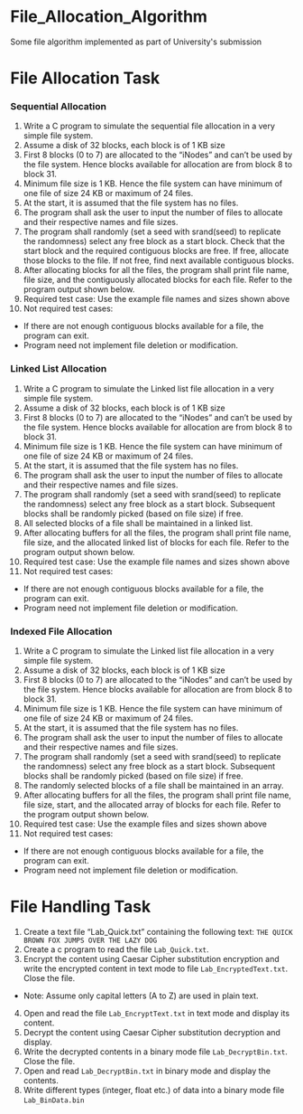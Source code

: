 # File_Allocation_Algorithm
Some file algorithm implemented as part of University's submission


# File Allocation Task

### Sequential Allocation
1. Write a C program to simulate the sequential file allocation in a very simple file system.
2. Assume a disk of 32 blocks, each block is of 1 KB size
3. First 8 blocks (0 to 7) are allocated to the “iNodes” and can’t be used by the file system. Hence blocks
available for allocation are from block 8 to block 31.
4. Minimum file size is 1 KB. Hence the file system can have minimum of one file of size 24 KB or maximum
of 24 files.
5. At the start, it is assumed that the file system has no files.
6. The program shall ask the user to input the number of files to allocate and their respective names and
file sizes.
7. The program shall randomly (set a seed with srand(seed) to replicate the randomness) select any free
block as a start block. Check that the start block and the required contiguous blocks are free. If free,
allocate those blocks to the file. If not free, find next available contiguous blocks.
8. After allocating blocks for all the files, the program shall print file name, file size, and the contiguously
allocated blocks for each file. Refer to the program output shown below.
9. Required test case: Use the example file names and sizes shown above
10. Not required test cases:
 * If there are not enough contiguous blocks available for a file, the program can exit.
 * Program need not implement file deletion or modification. 
 
### Linked List Allocation
1. Write a C program to simulate the Linked list file allocation in a very simple file system.
2. Assume a disk of 32 blocks, each block is of 1 KB size
3. First 8 blocks (0 to 7) are allocated to the “iNodes” and can’t be used by the file system. Hence blocks
available for allocation are from block 8 to block 31.
4. Minimum file size is 1 KB. Hence the file system can have minimum of one file of size 24 KB or maximum
of 24 files.
5. At the start, it is assumed that the file system has no files.
6. The program shall ask the user to input the number of files to allocate and their respective names and
file sizes.
7. The program shall randomly (set a seed with srand(seed) to replicate the randomness) select any free
block as a start block. Subsequent blocks shall be randomly picked (based on file size) if free.
8. All selected blocks of a file shall be maintained in a linked list.
9. After allocating buffers for all the files, the program shall print file name, file size, and the allocated
linked list of blocks for each file. Refer to the program output shown below.
10. Required test case: Use the example file names and sizes shown above
11. Not required test cases:
 * If there are not enough contiguous blocks available for a file, the program can exit.
 * Program need not implement file deletion or modification. 
 
### Indexed File Allocation
1. Write a C program to simulate the Linked list file allocation in a very simple file system.
2. Assume a disk of 32 blocks, each block is of 1 KB size
3. First 8 blocks (0 to 7) are allocated to the “iNodes” and can’t be used by the file system. Hence blocks
available for allocation are from block 8 to block 31.
4. Minimum file size is 1 KB. Hence the file system can have minimum of one file of size 24 KB or maximum
of 24 files.
5. At the start, it is assumed that the file system has no files.
6. The program shall ask the user to input the number of files to allocate and their respective names and
file sizes.
7. The program shall randomly (set a seed with srand(seed) to replicate the randomness) select any free
block as a start block. Subsequent blocks shall be randomly picked (based on file size) if free.
8. The randomly selected blocks of a file shall be maintained in an array.
9. After allocating buffers for all the files, the program shall print file name, file size, start, and the
allocated array of blocks for each file. Refer to the program output shown below.
10. Required test case: Use the example files and sizes shown above
11. Not required test cases:
 * If there are not enough contiguous blocks available for a file, the program can exit.
 * Program need not implement file deletion or modification. 

# File Handling Task
1. Create a text file “Lab_Quick.txt” containing the following text:
`THE QUICK BROWN FOX JUMPS OVER THE LAZY DOG`
2. Create a c program to read the file `Lab_Quick.txt`.
3. Encrypt the content using Caesar Cipher substitution encryption and write the
encrypted content in text mode to file `Lab_EncryptedText.txt`. Close the file.
 * Note: Assume only capital letters (A to Z) are used in plain text.
4. Open and read the file `Lab_EncryptText.txt` in text mode and display its content.
5. Decrypt the content using Caesar Cipher substitution decryption and display.
6. Write the decrypted contents in a binary mode file `Lab_DecryptBin.txt`. Close the file.
7. Open and read `Lab_DecryptBin.txt` in binary mode and display the contents.
8. Write different types (integer, float etc.) of data into a binary mode file `Lab_BinData.bin` 
